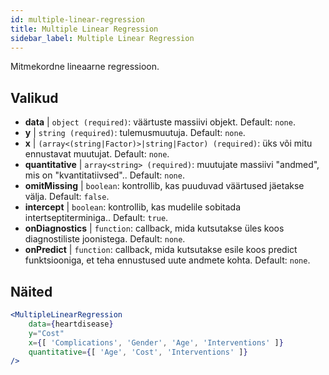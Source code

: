 ```yaml
---
id: multiple-linear-regression
title: Multiple Linear Regression
sidebar_label: Multiple Linear Regression
---
```


Mitmekordne lineaarne regressioon.

## Valikud

* __data__ | `object (required)`: väärtuste massiivi objekt. Default: `none`.
* __y__ | `string (required)`: tulemusmuutuja. Default: `none`.
* __x__ | `(array<(string|Factor)>|string|Factor) (required)`: üks või mitu ennustavat muutujat. Default: `none`.
* __quantitative__ | `array<string> (required)`: muutujate massiivi "andmed", mis on "kvantitatiivsed".. Default: `none`.
* __omitMissing__ | `boolean`: kontrollib, kas puuduvad väärtused jäetakse välja. Default: `false`.
* __intercept__ | `boolean`: kontrollib, kas mudelile sobitada intertseptiterminiga.. Default: `true`.
* __onDiagnostics__ | `function`: callback, mida kutsutakse üles koos diagnostiliste joonistega. Default: `none`.
* __onPredict__ | `function`: callback, mida kutsutakse esile koos predict funktsiooniga, et teha ennustused uute andmete kohta. Default: `none`.


## Näited

```jsx live
<MultipleLinearRegression 
    data={heartdisease} 
    y="Cost"
    x={[ 'Complications', 'Gender', 'Age', 'Interventions' ]}
    quantitative={[ 'Age', 'Cost', 'Interventions' ]}
/>
```

